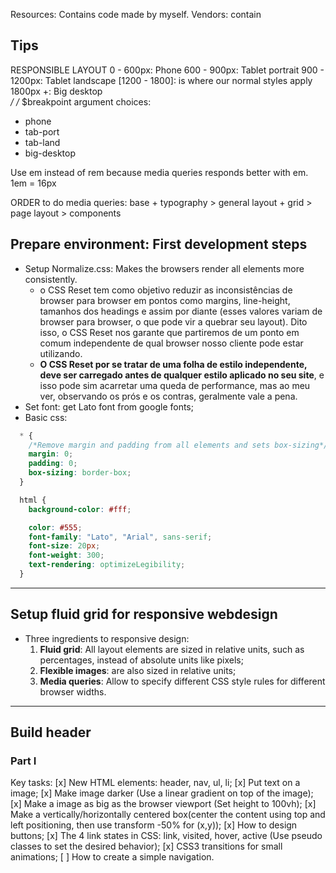 Resources: Contains code made by myself.
Vendors: contain

## Tips

RESPONSIBLE LAYOUT
0 - 600px:      Phone
600 - 900px:    Tablet portrait
900 - 1200px:   Tablet landscape
[1200 - 1800]:  is where our normal styles apply
1800px +:       Big desktop    
*/
/* $breakpoint argument choices:
- phone
- tab-port
- tab-land
- big-desktop

Use em instead of rem because media queries responds better with em.
1em = 16px

ORDER to do media queries: base + typography > general layout + grid > page layout > components

## Prepare environment: First development steps 

  - Setup Normalize.css: Makes the browsers render all elements more consistently. 
    - o CSS Reset tem como objetivo reduzir as inconsistências de browser para browser em pontos como margins, line-height, tamanhos dos headings e assim por diante (esses valores variam de browser para browser, o que pode vir a quebrar seu layout). Dito isso, o CSS Reset nos garante que partiremos de um ponto em comum independente de qual browser nosso cliente pode estar utilizando.
    - **O CSS Reset por se tratar de uma folha de estilo independente, deve ser carregado antes de qualquer estilo aplicado no seu site**, e isso pode sim acarretar uma queda de performance, mas ao meu ver, observando os prós e os contras, geralmente vale a pena.
  - Set font: get Lato font from google fonts;
  - Basic css:
  ```css
    * {
      /*Remove margin and padding from all elements and sets box-sizing*/
      margin: 0;
      padding: 0;
      box-sizing: border-box;
    }

    html {
      background-color: #fff;

      color: #555;
      font-family: "Lato", "Arial", sans-serif;
      font-size: 20px;
      font-weight: 300;
      text-rendering: optimizeLegibility;
    }
  
  ```
    
-----------------------------------------------------

## Setup fluid grid for responsive webdesign
  
- Three ingredients to responsive design:
  1. **Fluid grid**: All layout elements are sized in relative units, such as percentages, instead of absolute units like pixels;
  2. **Flexible images**: are also sized in relative units;
  3. **Media queries**: Allow to specify different CSS style rules for different browser widths.

-----------------------------------------------------

## Build header

### Part I
Key tasks:
  [x] New HTML elements: header, nav, ul, li;
  [x] Put text on a  image;
  [x] Make image darker (Use a linear gradient on top of the image);
  [x] Make a image as big as the browser viewport (Set height to 100vh);
  [x] Make a vertically/horizontally centered box(center the content using top and left positioning, then use transform -50% for (x,y));
  [x] How to design buttons;
  [x] The 4 link states in CSS: link, visited, hover, active (Use pseudo classes to set the desired behavior);
  [x] CSS3 transitions for small animations;
  [ ] How to create a simple navigation.
  
 